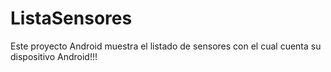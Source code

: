 # ListaSensores
Este proyecto Android muestra el listado de sensores con el cual cuenta su dispositivo Android!!!
